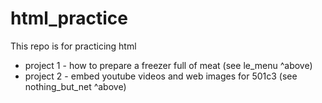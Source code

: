 # html_practice


This repo is for practicing html

* project 1 - how to prepare a freezer full of meat (see le_menu ^above) 
* project 2 - embed youtube videos and web images for 501c3 (see nothing_but_net ^above) 
